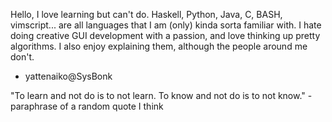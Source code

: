 Hello, I love learning but can't do. Haskell, Python, Java, C, BASH, vimscript...
are all languages that I am (only) kinda sorta familiar with.
I hate doing creative GUI development with a passion, and love thinking up pretty
algorithms. I also enjoy explaining them, although the people around me don't.
- yattenaiko@SysBonk

"To learn and not do is to not learn. To know and not do is to not know."
-paraphrase of a random quote I think
